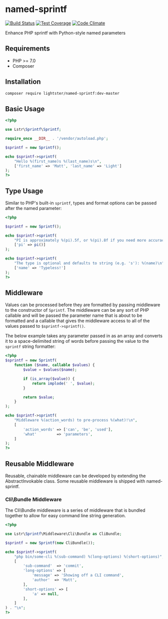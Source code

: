 named-sprintf
=============

[![Build Status](https://travis-ci.org/lightster/named-sprintf.svg?branch=master)](https://travis-ci.org/lightster/named-sprintf)
[![Test Coverage](https://codeclimate.com/github/lightster/named-sprintf/badges/coverage.svg)](https://codeclimate.com/github/lightster/named-sprintf/coverage)
[![Code Climate](https://codeclimate.com/github/lightster/named-sprintf/badges/gpa.svg)](https://codeclimate.com/github/lightster/named-sprintf)

Enhance PHP sprintf with Python-style named parameters

## Requirements

 - PHP >= 7.0
 - Composer

## Installation

```bash
composer require lightster/named-sprintf:dev-master
```

## Basic Usage

```php
<?php

use Lstr\Sprintf\Sprintf;

require_once __DIR__ . '/vendor/autoload.php';

$sprintf = new Sprintf();

echo $sprintf->sprintf(
    "Hello %(first_name)s %(last_name)s\n",
    ['first_name' => 'Matt', 'last_name' => 'Light']
);
?>
```

## Type Usage

Similar to PHP's built-in `sprintf`, types and format options can be
passed after the named parameter:

```php
<?php

$sprintf = new Sprintf();

echo $sprintf->sprintf(
    "PI is approximately %(pi).5f, or %(pi).8f if you need more accuracy\n",
    ['pi' => pi()]
);

echo $sprintf->sprintf(
    "The type is optional and defaults to string (e.g. 's'): %(name)\n",
    ['name' => 'Typeless!']
);
?>
```

## Middleware

Values can be processed before they are formatted by passing middleware
to the constructor of `Sprintf`.  The middleware can be any sort of
PHP callable and will be passed the parameter name that is about to be
formatted and a callable that gives the middleware access to all of
the values passed to `$sprintf->sprintf()`.

The below example takes any parameter passed in as an array and converts
it to a space-delimited string of words before passing the value to the
`sprintf` string formatter:

```php
<?php
$sprintf = new Sprintf(
    function ($name, callable $values) {
        $value = $values($name);

        if (is_array($value)) {
            return implode(' ', $value);
        }

        return $value;
    }
);

echo $sprintf->sprintf(
    "Middleware %(action_words) to pre-process %(what)!\n",
    [
        'action_words' => ['can', 'be', 'used'],
        'what'         => 'parameters',
    ]
);
?>
```

##  Reusable Middleware

Reusable, chainable middleware can be developed by extending the
AbstractInvokable class.  Some reusable middleware is shipped with
named-sprintf.

### Cli\Bundle Middleware

The Cli\Bundle middleware is a series of middleware that is bundled
together to allow for easy command line string generation.

```php
<?php

use Lstr\Sprintf\Middleware\Cli\Bundle as CliBundle;

$sprintf = new Sprintf(new CliBundle());

echo $sprintf->sprintf(
    "php bin/some-cli %(sub-command) %(long-options) %(short-options)",
    [
        'sub-command'  => 'commit',
        'long-options' => [
            'message' => 'Showing off a CLI command',
            'author'  => 'Matt',
        ],
        'short-options' => [
            'a' => null,
        ],
    ]
) . "\n";
?>
```
